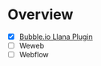 # Overview

- [x] [Bubble.io Llana Plugin](https://bubble.io/plugin/llana-1726495329255x752633195729256400)
- [ ] Weweb
- [ ] Webflow
